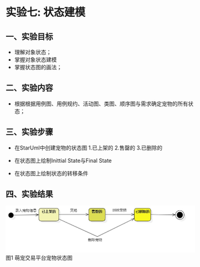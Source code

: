 # 实验七: 状态建模

## 一、实验目标
- 理解对象状态；
- 掌握对象状态建模
- 掌握状态图的画法；

## 二、实验内容
- 根据根据用例图、用例规约、活动图、类图、顺序图与需求确定宠物的所有状态；

## 三、实验步骤
- 在StarUml中创建宠物的状态图
   1.已上架的
   2.售罄的
   3.已删除的

- 在状态图上绘制Inittial State与Final State

- 在状态图上绘制状态的转移条件

## 四、实验结果
![宠物状态图](./Pet_status.jpg)
图1 萌宠交易平台宠物状态图